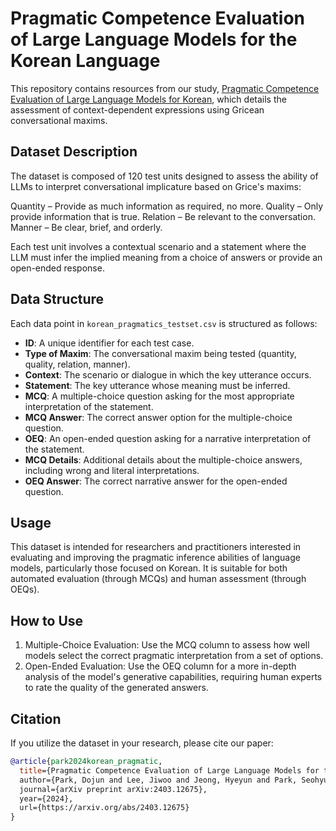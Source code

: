 # Pragmatic Competence Evaluation of Large Language Models for the Korean Language

This repository contains resources from our study, [Pragmatic Competence Evaluation of Large Language Models for Korean](https://arxiv.org/abs/2403.12675), which details the assessment of context-dependent expressions using Gricean conversational maxims.

## Dataset Description
The dataset is composed of 120 test units designed to assess the ability of LLMs to interpret conversational implicature based on Grice's maxims:

Quantity – Provide as much information as required, no more.
Quality – Only provide information that is true.
Relation – Be relevant to the conversation.
Manner – Be clear, brief, and orderly.

Each test unit involves a contextual scenario and a statement where the LLM must infer the implied meaning from a choice of answers or provide an open-ended response.

## Data Structure
Each data point in `korean_pragmatics_testset.csv` is structured as follows:

* **ID**: A unique identifier for each test case.
* **Type of Maxim**: The conversational maxim being tested (quantity, quality, relation, manner).
* **Context**: The scenario or dialogue in which the key utterance occurs.
* **Statement**: The key utterance whose meaning must be inferred.
* **MCQ**: A multiple-choice question asking for the most appropriate interpretation of the statement.
* **MCQ Answer**: The correct answer option for the multiple-choice question.
* **OEQ**: An open-ended question asking for a narrative interpretation of the statement.
* **MCQ Details**: Additional details about the multiple-choice answers, including wrong and literal interpretations.
* **OEQ Answer**: The correct narrative answer for the open-ended question.

## Usage
This dataset is intended for researchers and practitioners interested in evaluating and improving the pragmatic inference abilities of language models, particularly those focused on Korean. It is suitable for both automated evaluation (through MCQs) and human assessment (through OEQs).


## How to Use
1. Multiple-Choice Evaluation: Use the MCQ column to assess how well models select the correct pragmatic interpretation from a set of options.
2. Open-Ended Evaluation: Use the OEQ column for a more in-depth analysis of the model's generative capabilities, requiring human experts to rate the quality of the generated answers.


## Citation

If you utilize the dataset in your research, please cite our paper:

```bibtex
@article{park2024korean_pragmatic,
  title={Pragmatic Competence Evaluation of Large Language Models for the Korean Language,
  author={Park, Dojun and Lee, Jiwoo and Jeong, Hyeyun and Park, Seohyun and Lee, Sungeun},
  journal={arXiv preprint arXiv:2403.12675},
  year={2024},
  url={https://arxiv.org/abs/2403.12675}
}
